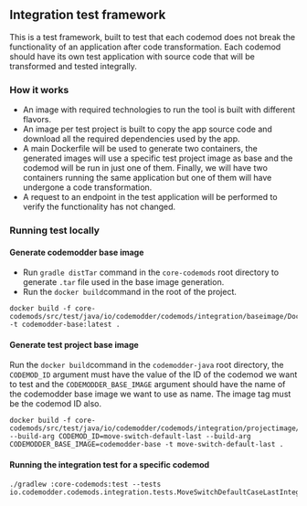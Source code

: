## Integration test framework

This is a test framework, built to test that each codemod does not break the functionality of an application after code transformation. Each codemod should have its own test application with source code that will be transformed and tested integrally.

### How it works
- An image with required technologies to run the tool is built with different flavors.
- An image per test project is built to copy the app source code and download all the required dependencies used by the app.
- A main Dockerfile will be used to generate two containers, the generated images will use a specific test project image as base and the codemod will be run in just one of them. Finally, we will have two containers running the same application but one of them will have undergone a  code transformation.
- A request to an endpoint in the test application will be performed to verify the functionality has not changed. 

### Running test locally
#### Generate codemodder base image
- Run `gradle distTar` command in the `core-codemods` root directory to generate `.tar` file used in the base image generation.
- Run the `docker build`command in the root of the project.
```
docker build -f core-codemods/src/test/java/io/codemodder/codemods/integration/baseimage/Dockerfile -t codemodder-base:latest .
```

#### Generate test project base image
Run the `docker build`command in the `codemodder-java` root directory, the `CODEMOD_ID` argument must have the value of the ID of the codemod we want to test
and the `CODEMODDER_BASE_IMAGE` argument should have the name of the codemodder base image we want to use as name.
The image tag must be the codemod ID also.  
```
docker build -f core-codemods/src/test/java/io/codemodder/codemods/integration/projectimage/Dockerfile --build-arg CODEMOD_ID=move-switch-default-last --build-arg CODEMODDER_BASE_IMAGE=codemodder-base -t move-switch-default-last .
```

#### Running the integration test for a specific codemod
```
./gradlew :core-codemods:test --tests io.codemodder.codemods.integration.tests.MoveSwitchDefaultCaseLastIntegrationTest
```
